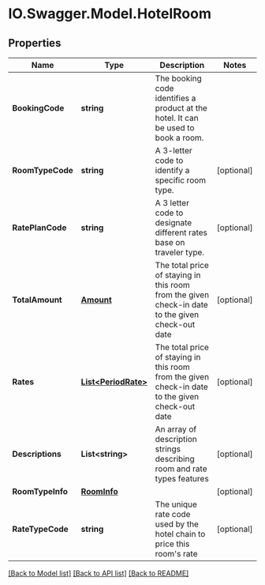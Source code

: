 # IO.Swagger.Model.HotelRoom
## Properties

Name | Type | Description | Notes
------------ | ------------- | ------------- | -------------
**BookingCode** | **string** | The booking code identifies a product at the hotel. It can be used to book a room. | 
**RoomTypeCode** | **string** | A 3-letter code to identify a specific room type. | [optional] 
**RatePlanCode** | **string** | A 3 letter code to designate different rates base on traveler type. | [optional] 
**TotalAmount** | [**Amount**](Amount.md) | The total price of staying in this room from the given check-in date to the given check-out date | [optional] 
**Rates** | [**List&lt;PeriodRate&gt;**](PeriodRate.md) | The total price of staying in this room from the given check-in date to the given check-out date | [optional] 
**Descriptions** | **List&lt;string&gt;** | An array of description strings describing room and rate types features | [optional] 
**RoomTypeInfo** | [**RoomInfo**](RoomInfo.md) |  | [optional] 
**RateTypeCode** | **string** | The unique rate code used by the hotel chain to price this room&#39;s rate | [optional] 

[[Back to Model list]](../README.md#documentation-for-models) [[Back to API list]](../README.md#documentation-for-api-endpoints) [[Back to README]](../README.md)

